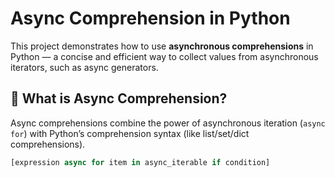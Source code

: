 # Async Comprehension in Python

This project demonstrates how to use **asynchronous comprehensions** in Python — a concise and efficient way to collect values from asynchronous iterators, such as async generators.

## 📘 What is Async Comprehension?

Async comprehensions combine the power of asynchronous iteration (`async for`) with Python’s comprehension syntax (like list/set/dict comprehensions).

```python
[expression async for item in async_iterable if condition]
